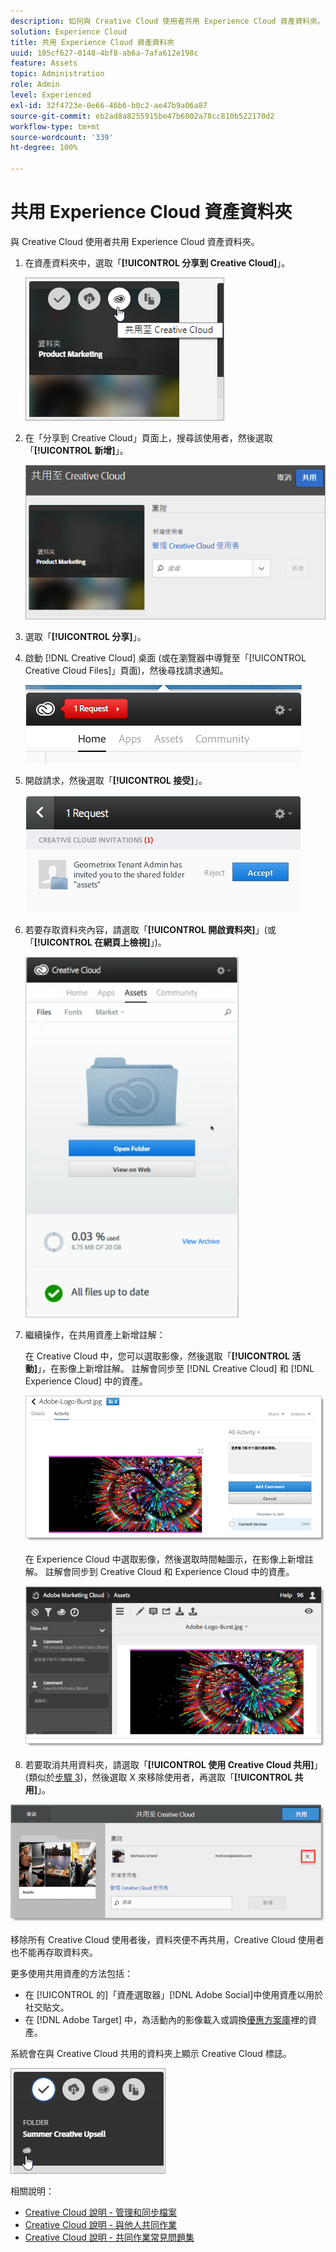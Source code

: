 ```yaml
---
description: 如何與 Creative Cloud 使用者共用 Experience Cloud 資產資料夾。
solution: Experience Cloud
title: 共用 Experience Cloud 資產資料夾
uuid: 105cf627-0148-4bf8-ab6a-7afa612e198c
feature: Assets
topic: Administration
role: Admin
level: Experienced
exl-id: 32f4723e-0e66-46b6-b0c2-ae47b9a06a87
source-git-commit: eb2ad8a8255915be47b6002a78cc810b522170d2
workflow-type: tm+mt
source-wordcount: '339'
ht-degree: 100%

---
```


# 共用 Experience Cloud 資產資料夾

與 Creative Cloud 使用者共用 Experience Cloud 資產資料夾。

1. 在資產資料夾中，選取「**[!UICONTROL 分享到 Creative Cloud]**」。

   ![分享到 Creative Cloud](assets/asset-share-cc.png)
1. 在「分享到 Creative Cloud」頁面上，搜尋該使用者，然後選取「**[!UICONTROL 新增]**」。

   ![新增 Creative Cloud 使用者](assets/asset-share-cc-page.png)

1. 選取「**[!UICONTROL 分享]**」。
1. 啟動 [!DNL Creative Cloud] 桌面 (或在瀏覽器中導覽至「[!UICONTROL Creative Cloud Files]」頁面)，然後尋找請求通知。

   ![請求通知](assets/cc_share_request.png)
1. 開啟請求，然後選取「**[!UICONTROL 接受]**」。

   ![接受請求](assets/cc_share_accept.png)
1. 若要存取資料夾內容，請選取「**[!UICONTROL 開啟資料夾]**」(或「**[!UICONTROL 在網頁上檢視]**」)。

   ![在網頁上檢視](assets/creative_cloud_open_folder.png)
1. 繼續操作，在共用資產上新增註解：

   在 Creative Cloud 中，您可以選取影像，然後選取「**[!UICONTROL 活動]**」，在影像上新增註解。 註解會同步至 [!DNL Creative Cloud] 和 [!DNL Experience Cloud] 中的資產。

   ![在影像上新增註解](assets/asset_comment_cc.png)

   在 Experience Cloud 中選取影像，然後選取時間軸圖示，在影像上新增註解。 註解會同步到 Creative Cloud 和 Experience Cloud 中的資產。

   ![在影像上新增註解](assets/asset_comment_mac.png)

1. 若要取消共用資料夾，請選取「**[!UICONTROL 使用 Creative Cloud 共用]**」(類似於[步驟 3](t-share-creative-cloud.md#step_BA17CFA185284641A9B878BA29551996))，然後選取 X 來移除使用者，再選取「**[!UICONTROL 共用]**」。

![取消共用資料夾](assets/asset_remove_user.png)

移除所有 Creative Cloud 使用者後，資料夾便不再共用，Creative Cloud 使用者也不能再存取資料夾。

更多使用共用資產的方法包括：

* 在 [!UICONTROL  的]「資產選取器」[!DNL Adobe Social]中使用資產以用於社交貼文。
* 在 [!DNL Adobe Target] 中，為活動內的影像載入或調換[優惠方案庫](https://experienceleague.adobe.com/docs/target/using/experiences/offers/manage-content.html?lang=zh-Hant)裡的資產。

系統會在與 Creative Cloud 共用的資料夾上顯示 Creative Cloud 標誌。

![資料夾上的 Creative Cloud 標誌](assets/asset-cc-logo.png)

相關說明：

* [Creative Cloud 說明 - 管理和同步檔案](https://helpx.adobe.com/tw/creative-cloud/help/sync-creative-cloud-files.html)
* [Creative Cloud 說明 - 與他人共同作業](https://helpx.adobe.com/tw/creative-cloud/help/collaboration.html)
* [Creative Cloud 說明 - 共同作業常見問題集](https://helpx.adobe.com/tw/creative-cloud/help/collaboration-faq.html)
